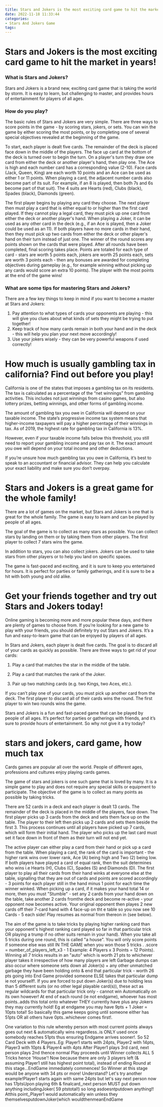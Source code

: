 ```yaml
---
title: Stars and Jokers is the most exciting card game to hit the market in years!
date: 2022-11-18 11:33:44
categories:
- Stars And Jokers Game
tags:
---
```



#  Stars and Jokers is the most exciting card game to hit the market in years!

### What is Stars and Jokers?

Stars and Jokers is a brand new, exciting card game that is taking the world by storm. It is easy to learn, but challenging to master, and provides hours of entertainment for players of all ages.

### How do you play?

The basic rules of Stars and Jokers are very simple. There are three ways to score points in the game - by scoring stars, jokers, or sets. You can win the game by either scoring the most points, or by completing one of several special objectives revealed at the beginning of the game.

To start, each player is dealt five cards. The remainder of the deck is placed face down in the middle of the players. The face up card at the bottom of the deck is turned over to begin the turn. On a player's turn they draw one card from either the deck or another player's hand, then play one. The Ace is high and each number card has a corresponding value (2-10). Face cards (Jack, Queen, King) are each worth 10 points and an Ace can be used as either 1 or 11 points. When playing a card, the adjacent number cards also become part of its suit. For example, if an 8 is played, then both 7s and 6s become part of that suit). The 4 suits are Hearts (red), Clubs (black), Spades (black), Diamonds (green).

The first player begins by playing any card they choose. The next player then must play a card that is either equal to or higher than the first card played. If they cannot play a legal card, they must pick up one card from either the deck or another player's hand. When playing a Joker, it can be used as any other card in the deck (e.g., if an Ace is played, then a Joker could be used as an 11). If both players have no more cards in their hand, then they must pick up two cards from either the deck or other player's hand on their turn instead of just one. The winner of the round scores any points shown on the cards that were played. After all rounds have been completed, final scoring takes place. Points are totaled for each type of card - stars are worth 5 points each, jokers are worth 25 points each, sets are worth 3 points each - then any bonuses are awarded for completing objectives during gameplay (e.g., for example winning without picking up any cards would score an extra 10 points). The player with the most points at the end of the game wins!

### What are some tips for mastering Stars and Jokers?

There are a few key things to keep in mind if you want to become a master at Stars and Jokers:
1) Pay attention to what types of cards your opponents are playing - this will give you clues about what kinds of sets they might be trying to put together!
2) Keep track of how many cards remain in both your hand and in the deck - this will help you plan your next move accordingly!
3) Use your jokers wisely - they can be very powerful weapons if used correctly!

#  How much is usually gambling tax in california? Find out before you play!

California is one of the states that imposes a gambling tax on its residents. The tax is calculated as a percentage of the “net winnings” from gambling activities. This includes not just winnings from casino games, but also lottery prizes, betting winnings, and other forms of gambling income.

The amount of gambling tax you owe in California will depend on your taxable income. The state’s progressive income tax system means that higher-income taxpayers will pay a higher percentage of their winnings in tax. As of 2019, the highest rate for gambling tax in California is 13%.

However, even if your taxable income falls below this threshold, you still need to report your gambling income and pay tax on it. The exact amount you owe will depend on your total income and other deductions.

If you’re unsure how much gambling tax you owe in California, it’s best to speak to an accountant or financial advisor. They can help you calculate your exact liability and make sure you don’t overpay.

#  Stars and Jokers is a great game for the whole family!

There are a lot of games on the market, but Stars and Jokers is one that is great for the whole family. The game is easy to learn and can be played by people of all ages.

The goal of the game is to collect as many stars as possible. You can collect stars by landing on them or by taking them from other players. The first player to collect 7 stars wins the game.

In addition to stars, you can also collect jokers. Jokers can be used to take stars from other players or to help you land on specific spaces.

The game is fast-paced and exciting, and it is sure to keep you entertained for hours. It is perfect for parties or family gatherings, and it is sure to be a hit with both young and old alike.

#  Get your friends together and try out Stars and Jokers today!

Online gaming is becoming more and more popular these days, and there are plenty of games to choose from. If you’re looking for a new game to play with your friends, you should definitely try out Stars and Jokers. It’s a fun and easy-to-learn game that can be enjoyed by players of all ages.

In Stars and Jokers, each player is dealt five cards. The goal is to discard all of your cards as quickly as possible. There are three ways to get rid of your cards:

1) Play a card that matches the star in the middle of the table.

2) Play a card that matches the rank of the Joker.

3) Pair up two matching cards (e.g. two Kings, two Aces, etc.).

If you can’t play one of your cards, you must pick up another card from the deck. The first player to discard all of their cards wins the round. The first player to win two rounds wins the game.

Stars and Jokers is a fun and fast-paced game that can be played by people of all ages. It’s perfect for parties or gatherings with friends, and it’s sure to provide hours of entertainment. So why not give it a try today?

#  stars and jokers, card game, how much tax

Cards games are popular all over the world. People of different ages, professions and cultures enjoy playing cards games. 

The game of stars and jokers is one such game that is loved by many. It is a simple game to play and does not require any special skills or equipment to participate. The objective of the game is to collect as many points as possible by taking tricks. 

There are 52 cards in a deck and each player is dealt 13 cards. The remainder of the deck is placed in the middle of the players, face down. The first player picks up 3 cards from the deck and sets them face up on the table. The player to their left then picks up 2 cards and sets them beside the first 3. This process continues until all players have picked up 7 cards, which will form their initial hand. The player who picks up the last card must set it face down in front of them as their turn will not end yet. 

The active player can either play a card from their hand or pick up a card from the table. When playing a card, the rank of the card is important - the higher rank wins over lower rank, Ace (A) being high and Two (2) being low. If both players have played a card of equal rank, then the suit determines who wins i.e Hearts (H), Clubs (C), Spades (S) and Diamonds (D). The first player to play all their cards from their hand winks at everyone else at the table, signalling that they are out of cards and points are scored accordingly - 3 points for each player still in the hand minus 1 point for each time the winner winked. When picking up a card, if it makes your hand total 14 or more, then you must "Stumble" - set any 2 cards from your hand down on the table, take another 2 cards fromthe deck and become re-active - your opponent now becomes active. Your original opponent then playes 2 new cards off their 7-card hand with 4 face-up on tht e table so you now see 10 Cards - 5 each side! Play resumes as normal from thereon in (see below). 

The aim of the game is to take tricks by playing higher ranking card than your opponent's highest ranking card played so far in that particular trick OR playing a trump if no other suits remain in your hand). When you take all 5 tricks during one round, this is called "a house". You will only score points if someone else was still IN THE GAME when you won those 5 tricks . .score = number_of_players_left_x3 - 1 Example: 4 Players x 3 Points = 12 Points). Winning all 7 tricks results in an "auto" which is worth 21 pts to whichever player takes it irrespective of how many players are left Garbage dumps can also occur where someone sets down all Joker(s) + any other unmatched garbage they have been holding onto & end that particular trick - worth 26 pts going into End Game provided someone ELSE takes that particular dump ie not yourself!. If you are forced to put down Joker(s) due to holding less than 5 different suits (or no other legal playable card(s)), these act as regular wildcards for that particular trick only - cannot win Automatically on its own however! At end of each round (ie not endgame), whoever has most points..adds this total onto whatever THEY currently have plus any Jokers they may currently hold! Eg at endgame you may have 9pts + 1 Joker = 10pts total! So basically this game keeps going until someone either has 51pts OR all others have 0pts..whichever comes first!.

One variation to this rule whereby person with most current points always goes out next & automatically wins regardless..is ONLY used once somebody reaches 51pts thus ensuring Endgame arrives sooner!. So 52 Card Deck with 4 Players..Eg: Player1 starts with 24pts, Player2 with 14pts, Player3 with 10pts & Player4 with 4pts After Player1 plays 3rd card, next person plays 2nd thence normal Play proceeds until Winner collects ALL 5 Tricks hence 'House'! Now because there are only 3 players left (& assuming Player1 still has highest point total), instead of ending Round at this stage...EndGame immediately commences! So Winner at this stage would be anyone with 34 pts or more! 
Understand? Let's try another example!Player1 starts again with same 24pts but let's say next person now has 17ptsUpon playing 6th & finalcard,,next person MUST put down anything includingJoker( 59 ptstotal!) so long asdoesntputdown anything!! Atthis point,,Player1 would automatically win unless they themselvesputdownJoker(which wouldthenmeanEndGame